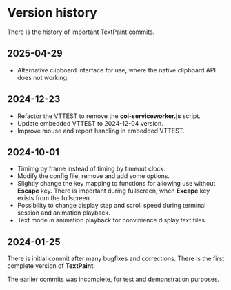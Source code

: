 # Version history

There is the history of important TextPaint commits\.

## 2025\-04\-29


* Alternative clipboard interface for use, where the native clipboard API does not working\.

## 2024\-12\-23


* Refactor the VTTEST to remove the **coi\-serviceworker\.js** script\.
* Update embedded VTTEST to 2024\-12\-04 version\.
* Improve mouse and report handling in embedded VTTEST\.

## 2024\-10\-01


* Timimg by frame instead of timing by timeout clock\.
* Modify the config file, remove and add some options\.
* Slightly change the key mapping to functions for allowing use without **Escape** key\. There is important during fullscreen, when **Excape** key exists from the fullscreen\.
* Possibility to change display step and scroll speed during terminal session and animation playback\.
* Text mode in animation playback for convinience display text files\.

## 2024\-01\-25

There is initial commit after many bugfixes and corrections\. There is the first complete version of **TextPaint**\.

The earlier commits was incomplete, for test and demonstration purposes\.




